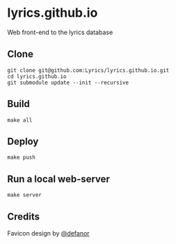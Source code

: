 # lyrics.github.io

Web front-end to the lyrics database

## Clone

    git clone git@github.com:Lyrics/lyrics.github.io.git
    cd lyrics.github.io
    git submodule update --init --recursive


## Build

    make all


## Deploy

    make push


## Run a local web-server

    make server

## Credits

Favicon design by [@defanor](https://github.com/defanor)

